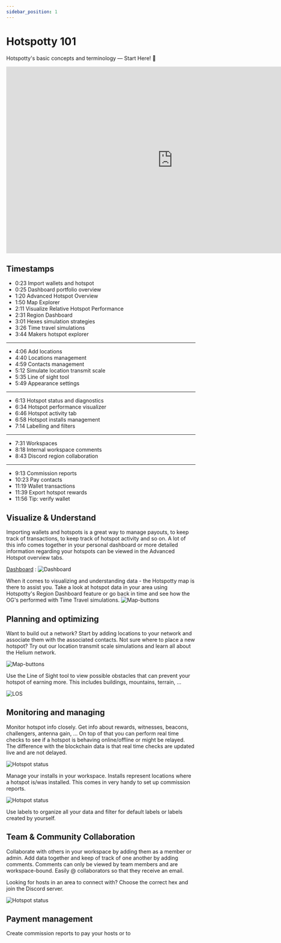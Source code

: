 ```yaml
---
sidebar_position: 1
---
```


# Hotspotty 101
Hotspotty's basic concepts and terminology — Start Here! 🚀

<div class="videoWrapper">
    <iframe width="885" height="498" src="https://www.youtube.com/embed/oaSJIe5LLL0" title="YouTube video player" frameborder="0" allow="accelerometer; autoplay; clipboard-write; encrypted-media; gyroscope; picture-in-picture" allowfullscreen></iframe>
</div>


## Timestamps
- 0:23 Import wallets and hotspot 
- 0:25 Dashboard portfolio overview
- 1:20 Advanced Hotspot Overview
- 1:50 Map Explorer
- 2:11 Visualize Relative Hotspot Performance
- 2:31 Region Dashboard
- 3:01 Hexes simulation strategies
- 3:26 Time travel simulations
- 3:44 Makers hotspot explorer

--------------------------------------------

- 4:06 Add locations
- 4:40 Locations management
- 4:59 Contacts management
- 5:12 Simulate location transmit scale
- 5:35 Line of sight tool
- 5:49 Appearance settings

--------------------------------------------

- 6:13 Hotspot status and diagnostics
- 6:34 Hotspot performance visualizer
- 6:46 Hotspot activity tab
- 6:58 Hotspot installs management
- 7:14 Labelling and filters

--------------------------------------------

- 7:31 Workspaces
- 8:18 Internal workspace comments
- 8:43 Discord region collaboration

--------------------------------------------

- 9:13 Commission reports
- 10:23 Pay contacts
- 11:19 Wallet transactions
- 11:39 Export hotspot rewards
- 11:56 Tip: verify wallet

## Visualize & Understand
Importing wallets and hotspots is a great way to manage payouts, to keep track of transactions, to keep track of hotspot activity and so on. A lot of this info comes together in your personal dashboard or more detailed information regarding your hotspots can be viewed in the Advanced Hotspot overview tabs.

[Dashboard](https://app.hotspotty.net/workspace/dashboard) :
![Dashboard](/img/getting-started/101-1.png)

When it comes to visualizing and understanding data - the Hotspotty map is there to assist you. Take a look at hotspot data in your area using Hotspotty's Region Dashboard feature or go back in time and see how the OG's performed with Time Travel simulations.
![Map-buttons](/img/getting-started/101-2.png)

## Planning and optimizing
Want to build out a network? Start by adding locations to your network and associate them with the associated contacts. Not sure where to place a new hotspot? Try out our location transmit scale simulations and learn all about the Helium network.

![Map-buttons](/img/getting-started/101-3.png)

Use the Line of Sight tool to view possible obstacles that can prevent your hotspot of earning more. This includes buildings, mountains, terrain, ...

![LOS](/img/getting-started/101-4.png)

## Monitoring and managing
Monitor hotspot info closely. Get info about rewards, witnesses, beacons, challengers, antenna gain, ...
On top of that you can perform real time checks to see if a hotspot is behaving online/offline or might be relayed. The difference with the blockchain data is that real time checks are updated live and are not delayed.

![Hotspot status](/img/getting-started/101-5.png)

Manage your installs in your workspace. Installs represent locations where a hotspot is/was installed. This comes in very handy to set up commission reports.

![Hotspot status](/img/getting-started/101-6.png)

Use labels to organize all your data and filter for default labels or labels created by yourself.

## Team & Community Collaboration
Collaborate with others in your workspace by adding them as a member or admin. Add data together and keep of track of one another by adding comments. Comments can only be viewed by team members and are workspace-bound. Easily @ collaborators so that they receive an email.

Looking for hosts in an area to connect with? Choose the correct hex and join the Discord server.

![Hotspot status](/img/getting-started/101-7.png)

## Payment management
Create commission reports to pay your hosts or to 